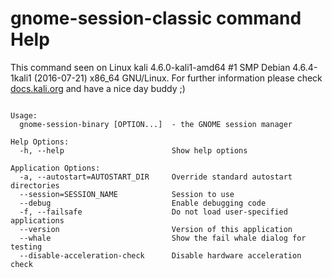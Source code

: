 # gnome-session-classic command Help
 
 This command seen on Linux kali 4.6.0-kali1-amd64 #1 SMP Debian 4.6.4-1kali1 (2016-07-21) x86_64 GNU/Linux. For further information please check [docs.kali.org](docs.kali.org) and have a nice day buddy ;) 

~~~

Usage:
  gnome-session-binary [OPTION...]  - the GNOME session manager

Help Options:
  -h, --help                        Show help options

Application Options:
  -a, --autostart=AUTOSTART_DIR     Override standard autostart directories
  --session=SESSION_NAME            Session to use
  --debug                           Enable debugging code
  -f, --failsafe                    Do not load user-specified applications
  --version                         Version of this application
  --whale                           Show the fail whale dialog for testing
  --disable-acceleration-check      Disable hardware acceleration check


~~~
